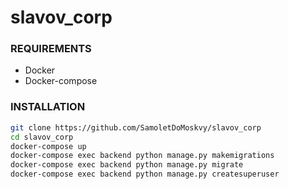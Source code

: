 # slavov_corp

### REQUIREMENTS
* Docker
* Docker-compose

### INSTALLATION
```bash
git clone https://github.com/SamoletDoMoskvy/slavov_corp
cd slavov_corp
docker-compose up
docker-compose exec backend python manage.py makemigrations
docker-compose exec backend python manage.py migrate
docker-compose exec backend python manage.py createsuperuser
```
